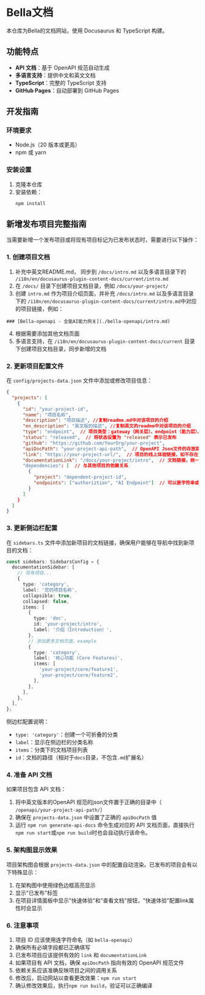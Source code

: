 # Bella文档

本仓库为Bella的文档网站，使用 Docusaurus 和 TypeScript 构建。

## 功能特点

- **API 文档**：基于 OpenAPI 规范自动生成
- **多语言支持**：提供中文和英文文档
- **TypeScript**：完整的 TypeScript 支持
- **GitHub Pages**：自动部署到 GitHub Pages

## 开发指南

### 环境要求

- Node.js（20 版本或更高）
- npm 或 yarn

### 安装设置

1. 克隆本仓库
2. 安装依赖：
   ```bash
   npm install
   ```

## 新增发布项目完整指南

当需要新增一个发布项目或将现有项目标记为已发布状态时，需要进行以下操作：

### 1. 创建项目文档

1. 补充中英文README.md， 同步到 `/docs/intro.md` 以及多语言目录下的 `/i18n/en/docusaurus-plugin-content-docs/current/intro.md`
2. 在 `/docs/` 目录下创建项目文档目录，例如 `/docs/your-project/`
3. 创建 `intro.md` 作为项目介绍页面，并补充 `/docs/intro.md` 以及多语言目录下的 `/i18n/en/docusaurus-plugin-content-docs/current/intro.md`中对应的项目链接，例如：
```
### [Bella-openapi - 全能AI能力网关](./bella-openapi/intro.md)
```
4. 根据需要添加其他文档页面
5. 多语言支持，在 `/i18n/en/docusaurus-plugin-content-docs/current` 目录下创建项目文档目录，同步新增的文档

### 2. 更新项目配置文件

在 `config/projects-data.json` 文件中添加或修改项目信息：

```json
{
  "projects": [
    {
      "id": "your-project-id",
      "name": "项目名称",
      "description": "项目描述", //复制readme.md中对该项目的介绍
      "en_description": "英文版的描述", //复制英文的readme中对该项目的介绍
      "type": "endpoint",  // 项目类型：gateway（网关层）、endpoint（能力层）、infer（推理服务层）、model（模型层）或 application（应用层）
      "status": "released",  // 将状态设置为 "released" 表示已发布
      "github": "https://github.com/YourOrg/your-project",
      "apiDocPath": "your-project-api-path",  // OpenAPI Json文件的存放路径，统一存放在 /static/openapi目录下，此处不需要填写目录前缀，例如Openapi Json文件位于 /static/openapi/bella-openapi目录下，此处应填bella-openapi，如不提供API Doc页面则不需要填写
      "link": "https://your-project-url/",  // 项目的线上体验链接，如不存在则不需要填写
      "documentationLink": "/docs/your-project/intro",  // 文档链接，统一为 /docs/{your-project}/intro
      "dependencies": [  // 与其他项目的依赖关系
        {
          "project": "dependent-project-id",
          "endpoints": ["authoriztion", "AI Endpoint"]  // 可以是字符串或字符串数组
        }
      ]
    }
  ]
}
```

### 3. 更新侧边栏配置

在 `sidebars.ts` 文件中添加新项目的文档链接，确保用户能够在导航中找到新项目的文档：

```typescript
const sidebars: SidebarsConfig = {
  documentationSidebar: [
    // 现有项目...
    {
      type: 'category',
      label: '您的项目名称',
      collapsible: true,
      collapsed: false,
      items: [
        {
          type: 'doc',
          id: 'your-project/intro',
          label: '介绍（Introduction）',
        },
        // 添加更多文档页面，example
        {
          type: 'category',
          label: '核心功能 (Core Features)',
          items: [
            'your-project/core/feature1',
            'your-project/core/feature2',
          ],
        },
      ],
    },
  ],
};
```

侧边栏配置说明：
- `type: 'category'`：创建一个可折叠的分类
- `label`：显示在侧边栏的分类名称
- `items`：分类下的文档项目列表
- `id`：文档的路径（相对于`docs`目录，不包含`.md`扩展名）

### 4. 准备 API 文档

如果项目包含 API 文档：

1. 将中英文版本的OpenAPI 规范的json文件置于正确的目录中（ `/openapi/your-project-api-path/`）
2. 确保在 `projects-data.json` 中设置了正确的 `apiDocPath` 值
3. 运行 `npm run generate-api-docs` 命令生成对应的 API 文档页面，直接执行`npm run start`或`npm run build`时也会自动执行该命令。

### 5. 架构图显示效果

项目架构图会根据 `projects-data.json` 中的配置自动渲染。已发布的项目会有以下特殊显示：

1. 在架构图中使用绿色边框高亮显示
2. 显示"已发布"标签
3. 在项目详情面板中显示"快速体验"和"查看文档"按钮，"快速体验"配置link属性时会显示

### 6. 注意事项

1. 项目 ID 应该使用连字符命名（如 `bella-openapi`）
2. 确保所有必填字段都已正确填写
3. 已发布项目应该提供有效的 `link` 和 `documentationLink`
4. 如果项目有 API 文档，确保 `apiDocPath` 指向有效的 OpenAPI 规范文件
5. 依赖关系应该准确反映项目之间的调用关系
6. 修改后，启动网站以查看更改效果：`npm run start`
7. 确认修改效果后，执行`npm run build`，验证可以正确编译